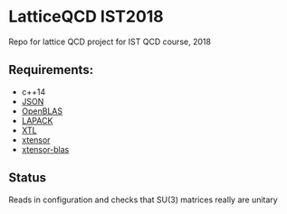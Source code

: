 # LatticeQCD IST2018
Repo for lattice QCD project for IST QCD course, 2018

## Requirements:
- c++14
- [JSON](https://github.com/nlohmann/json)
- [OpenBLAS](https://github.com/xianyi/OpenBLAS)
- [LAPACK](https://github.com/Reference-LAPACK/lapack-release)
- [XTL](https://github.com/QuantStack/xtl)
- [xtensor](https://github.com/QuantStack/xtensor)
- [xtensor-blas](https://github.com/QuantStack/xtensor-blas)

## Status
Reads in configuration and checks that SU(3) matrices really are unitary
